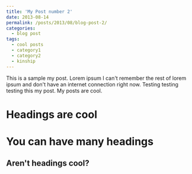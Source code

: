 ```yaml
---
title: 'My Post number 2'
date: 2013-08-14
permalink: /posts/2013/08/blog-post-2/
categories:
  - blog post
tags:
  - cool posts
  - category1
  - category2
  - kinship
---
```


This is a sample my post. Lorem ipsum I can't remember the rest of lorem ipsum and don't have an internet connection right now. Testing testing testing this my post. My posts are cool.

Headings are cool
======

You can have many headings
======

Aren't headings cool?
------